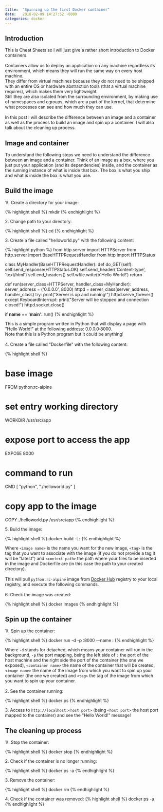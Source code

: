 ```yaml
---
title:  "Spinning up the first Docker container"
date:   2018-02-09 14:27:52 -0000
categories: docker
---
```

<h2>Introduction</h2>
This is Cheat Sheets so I will just give a rather short introduction to Docker
containers.
<br/>
<br/>
Containers allow us to deploy an application on any machine regardless its
environment, which means they will run the same way on every host machine.
<br/>
They differ from virtual machines because they do not need to be shipped with
an entire OS or hardware abstraction tools (that a virtual machine requires),
which makes them very lightweight.
<br/>
Still they are also isolated from the surrounding environment, by making use of
namespaces and cgroups, which are a part of the kernel, that determine what
processes can see and how much they can use.
<br/>
<br/>
In this post I will describe the difference between an image and a container
as well as the process to build an image and spin up a container. I will also
talk about the cleaning up process.
<br/>
<h2>Image and container</h2>
To understand the following steps we need to understand the difference between
an image and a container.
Think of an image as a box, where you just put your application (and its
dependencies) inside, and the container as the running instance of what is
inside that box. The box is what you ship and what is inside the box is what
you use.
<br/>
<h2>Build the image</h2>
1\. Create a directory for your image:

{% highlight shell %}
mkdir <directory name>
{% endhighlight %}

2\. Change path to your directory:

{% highlight shell %}
cd <directory name>
{% endhighlight %}

3\. Create a file called "helloworld.py" with the following content:

{% highlight python %}
from http.server import HTTPServer
from http.server import BaseHTTPRequestHandler
from http import HTTPStatus

class MyHandler(BaseHTTPRequestHandler):
    def do_GET(self):
        self.send_response(HTTPStatus.OK)
        self.send_header('Content-type', 'text/html')
        self.end_headers()
        self.wfile.write(b'Hello World!')
        return

def run(server_class=HTTPServer, handler_class=MyHandler):
    server_address = ('0.0.0.0', 8000)
    httpd = server_class(server_address, handler_class)
    try:
        print("Server is up and running!")
        httpd.serve_forever()
    except KeyboardInterrupt:
        print("Server will be stopped and connection closed!")
        httpd.socket.close()

if __name__ == '__main__':
	run()
{% endhighlight %}

This is a simple program written in Python that will display a page with "Hello
World!" at the following address: 0.0.0.0:8000.
<br/>
Note that this is a Python program but it could be anything!
<br/>
<br/>
4\. Create a file called "Dockerfile" with the following content:

{% highlight shell %}
# base image
FROM python:rc-alpine

# set entry working directory
WORKDIR /usr/src/app

# expose port to access the app
EXPOSE 8000

# command to run
CMD [ "python", "./helloworld.py" ]

# copy app to the image
COPY ./helloworld.py /usr/src/app
{% endhighlight %}

5\. Build the image:

{% highlight shell %}
docker build -t <image name>:<tag> <context path>
{% endhighlight %}

Where `<image name>` is the name you want for the new image, `<tag>` is the tag
that you want to associate with the image (if you do not provide a tag it will
be "latest") and `<context path>` the path where your files to be inserted in
the image and Dockerfile are (in this case the path to your created directory).
<br/>
<br/>
This will pull `python:rc-alpine` image from
[Docker Hub](https://hub.docker.com/) registry to your local registry, and
execute the following commands.
<br/>
<br/>
6\. Check the image was created:

{% highlight shell %}
docker images
{% endhighlight %}

<h2>Spin up the container</h2>
1\. Spin up the container:

{% highlight shell %}
docker run -d -p <host port>:8000 --name <container name> <image name>:<tag>
{% endhighlight %}

Where `-d` stands for detached, which means your container will run in the
background, `-p` the port mapping, being the left side of `:` the port of the
host machine and the right side the port of the container (the one we exposed),
`<container name>` the name of the container that will be created,
`<image name>` the name of the image from which you want to spin up your
container (the one we created) and `<tag>` the tag of the image from which you
want to spin up your container.
<br/>
<br/>
2\. See the container running:

{% highlight shell %}
docker ps
{% endhighlight %}

3\. Access to `http://localhost:<host port>` (being `<host port>` the host port
mapped to the container) and see the "Hello World!" message!
<br/>
<h2>The cleaning up process</h2>
1\. Stop the container:

{% highlight shell %}
docker stop <container name>
{% endhighlight %}

2\. Check if the container is no longer running:

{% highlight shell %}
docker ps -a
{% endhighlight %}

3\. Remove the container:

{% highlight shell %}
docker rm <container name>
{% endhighlight %}

4\. Check if the container was removed:
{% highlight shell %}
docker ps -a
{% endhighlight %}
